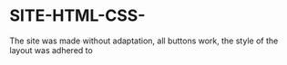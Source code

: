# SITE-HTML-CSS-
The site was made without adaptation, all buttons work, the style of the layout was adhered to
